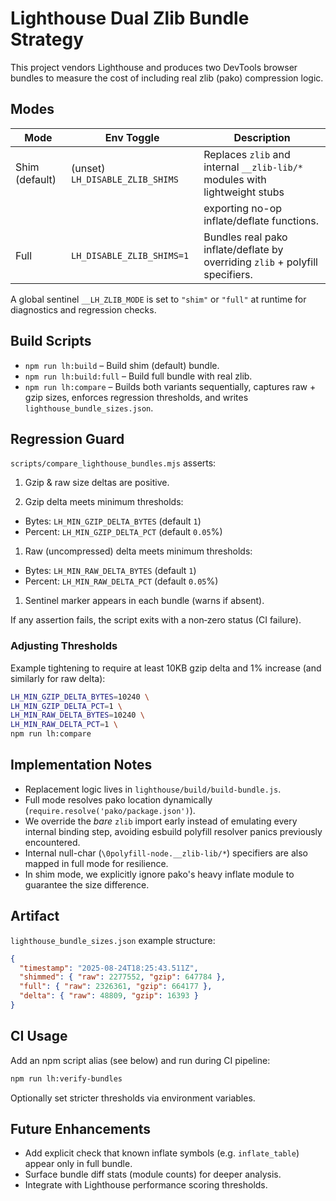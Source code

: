 # Lighthouse Dual Zlib Bundle Strategy

This project vendors Lighthouse and produces two DevTools browser bundles to
measure the cost of including real zlib (pako) compression logic.

## Modes

| Mode           | Env Toggle                      | Description                                                                   |
| -------------- | ------------------------------- | ----------------------------------------------------------------------------- |
| Shim (default) | (unset) `LH_DISABLE_ZLIB_SHIMS` | Replaces `zlib` and internal `__zlib-lib/*` modules with lightweight stubs    |
|                |                                 | exporting no-op inflate/deflate functions.                                    |
| Full           | `LH_DISABLE_ZLIB_SHIMS=1`       | Bundles real pako inflate/deflate by overriding `zlib` + polyfill specifiers. |

A global sentinel `__LH_ZLIB_MODE` is set to `"shim"` or `"full"` at runtime
for diagnostics and regression checks.

## Build Scripts

- `npm run lh:build` – Build shim (default) bundle.
- `npm run lh:build:full` – Build full bundle with real zlib.
- `npm run lh:compare` – Builds both variants sequentially, captures raw + gzip
  sizes, enforces regression thresholds, and writes
  `lighthouse_bundle_sizes.json`.

## Regression Guard

`scripts/compare_lighthouse_bundles.mjs` asserts:

1. Gzip & raw size deltas are positive.

1. Gzip delta meets minimum thresholds:

- Bytes: `LH_MIN_GZIP_DELTA_BYTES` (default `1`)
- Percent: `LH_MIN_GZIP_DELTA_PCT` (default `0.05`%)

1. Raw (uncompressed) delta meets minimum thresholds:

- Bytes: `LH_MIN_RAW_DELTA_BYTES` (default `1`)
- Percent: `LH_MIN_RAW_DELTA_PCT` (default `0.05`%)

1. Sentinel marker appears in each bundle (warns if absent).

If any assertion fails, the script exits with a non‑zero status (CI failure).

### Adjusting Thresholds

Example tightening to require at least 10KB gzip delta and 1% increase (and
similarly for raw delta):

```bash
LH_MIN_GZIP_DELTA_BYTES=10240 \
LH_MIN_GZIP_DELTA_PCT=1 \
LH_MIN_RAW_DELTA_BYTES=10240 \
LH_MIN_RAW_DELTA_PCT=1 \
npm run lh:compare
```

## Implementation Notes

- Replacement logic lives in `lighthouse/build/build-bundle.js`.
- Full mode resolves pako location dynamically (`require.resolve('pako/package.json')`).
- We override the _bare_ `zlib` import early instead of emulating every
  internal binding step, avoiding esbuild polyfill resolver panics previously
  encountered.
- Internal null-char (`\0polyfill-node.__zlib-lib/*`) specifiers are also
  mapped in full mode for resilience.
- In shim mode, we explicitly ignore pako's heavy inflate module to guarantee
  the size difference.

## Artifact

`lighthouse_bundle_sizes.json` example structure:

```json
{
  "timestamp": "2025-08-24T18:25:43.511Z",
  "shimmed": { "raw": 2277552, "gzip": 647784 },
  "full": { "raw": 2326361, "gzip": 664177 },
  "delta": { "raw": 48809, "gzip": 16393 }
}
```

## CI Usage

Add an npm script alias (see below) and run during CI pipeline:

```bash
npm run lh:verify-bundles
```

Optionally set stricter thresholds via environment variables.

## Future Enhancements

- Add explicit check that known inflate symbols (e.g. `inflate_table`) appear only in full bundle.
- Surface bundle diff stats (module counts) for deeper analysis.
- Integrate with Lighthouse performance scoring thresholds.
